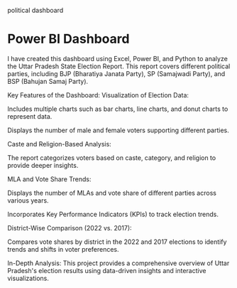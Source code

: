 political dashboard

# Power BI Dashboard

I have created this dashboard using Excel, Power BI, and Python to analyze the Uttar Pradesh State Election Report. This report covers different political parties, including BJP (Bharatiya Janata Party), SP (Samajwadi Party), and BSP (Bahujan Samaj Party).

Key Features of the Dashboard:
Visualization of Election Data:

Includes multiple charts such as bar charts, line charts, and donut charts to represent data.

Displays the number of male and female voters supporting different parties.

Caste and Religion-Based Analysis:

The report categorizes voters based on caste, category, and religion to provide deeper insights.

MLA and Vote Share Trends:

Displays the number of MLAs and vote share of different parties across various years.

Incorporates Key Performance Indicators (KPIs) to track election trends.

District-Wise Comparison (2022 vs. 2017):

Compares vote shares by district in the 2022 and 2017 elections to identify trends and shifts in voter preferences.

In-Depth Analysis:
This project provides a comprehensive overview of Uttar Pradesh's election results using data-driven insights and interactive visualizations.
